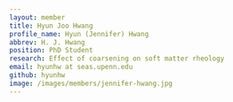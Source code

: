 ```yaml
---
layout: member
title: Hyun Joo Hwang
profile_name: Hyun (Jennifer) Hwang
abbrev: H. J. Hwang
position: PhD Student
research: Effect of coarsening on soft matter rheology
email: hyunhw at seas.upenn.edu
github: hyunhw
image: /images/members/jennifer-hwang.jpg
---
```

